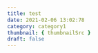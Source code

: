```yaml
---
title: test
date: 2021-02-06 13:02:78
category: category1
thumbnail: { thumbnailSrc }
draft: false
---
```


